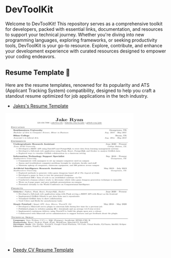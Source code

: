# DevToolKit

Welcome to DevToolKit! This repository serves as a comprehensive toolkit for developers, packed with essential links, documentation, and resources to support your technical journey. Whether you're diving into new programming languages, exploring frameworks, or seeking productivity tools, DevToolKit is your go-to resource. Explore, contribute, and enhance your development experience with curated resources designed to empower your coding endeavors.


## Resume Template 🗿

Here are the resume templates, renowned for its popularity and ATS (Applicant Tracking System) compatibility, designed to help you craft a standout resume optimized for job applications in the tech industry.

- [Jakes's Resume Template](https://www.overleaf.com/latex/templates/jakes-resume/syzfjbzwjncs)

<img src="https://github.com/Nitesh-thapliyal/DevToolkit/blob/main/assets/jakesResumeTemplate.png" height="400px" width="400px">


- [Deedy CV Resume Template](https://www.overleaf.com/latex/templates/deedy-cv/bjryvfsjdyxz)


